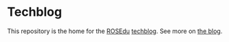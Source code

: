 Techblog
========

This repository is the home for the [ROSEdu][ROSEdu] [techblog][techblog]. See
more on [the blog][techblog].

[ROSEdu]: http://rosedu.org/ "ROSEdu"
[techblog]: http://techblog.rosedu.org/ "Techblog"
